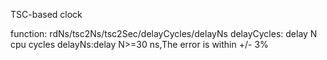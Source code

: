 TSC-based clock

function:
rdNs/tsc2Ns/tsc2Sec/delayCycles/delayNs
delayCycles: delay N cpu cycles
delayNs:delay N>=30 ns,The error is within +/- 3%

